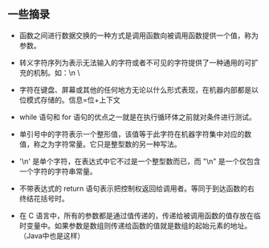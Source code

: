 ## 一些摘录

- 函数之间进行数据交换的一种方式是调用函数向被调用函数提供一个值，称为参数。

- 转义字符序列为表示无法输入的字符或者不可见的字符提供了一种通用的可扩充的机制。如：\n \\

- 字符在键盘、屏幕或其他的任何地方无论以什么形式表现，在机器内部都是以位模式存储的。信息=位+上下文

- while 语句和 for 语句的优点之一就是在执行循环体之前就对条件进行测试。

- 单引号中的字符表示一个整形值，该值等于此字符在机器字符集中对应的数值，称之为字符常量。它只是整型数的另一种写法。

- '\n' 是单个字符，在表达式中它不过是一个整型数而已，而 "\n" 是一个仅包含一个字符的字符串常量。

- 不带表达式的 return 语句表示把控制权返回给调用者。等同于到达函数的右终结花括号时。

- 在 C 语言中，所有的参数都是通过值传递的，传递给被调用函数的值存放在临时变量中。如果参数是数组则传递给函数的值就是数组的起始元素的地址。（Java中也是这样）